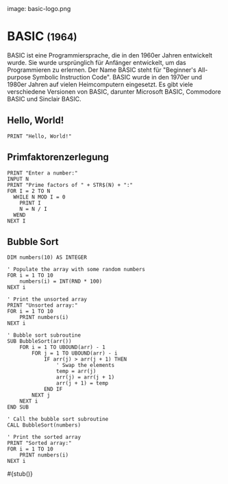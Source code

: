 <div class='meta'>
image: basic-logo.png
</div>

# BASIC <span style='font-size: 80%;'>(1964)</span>

<p class='abstract'>
BASIC ist eine Programmiersprache, die in den 1960er Jahren entwickelt wurde. Sie wurde ursprünglich für Anfänger entwickelt, um das Programmieren zu erlernen. Der Name BASIC steht für "Beginner's All-purpose Symbolic Instruction Code". BASIC wurde in den 1970er und 1980er Jahren auf vielen Heimcomputern eingesetzt. Es gibt viele verschiedene Versionen von BASIC, darunter Microsoft BASIC, Commodore BASIC und Sinclair BASIC.
</p>

## Hello, World!

```basic
PRINT "Hello, World!"
```

## Primfaktorenzerlegung

```basic
PRINT "Enter a number:"
INPUT N
PRINT "Prime factors of " + STR$(N) + ":"
FOR I = 2 TO N
  WHILE N MOD I = 0
    PRINT I
    N = N / I
  WEND
NEXT I
```

## Bubble Sort

```basic
DIM numbers(10) AS INTEGER

' Populate the array with some random numbers
FOR i = 1 TO 10
    numbers(i) = INT(RND * 100)
NEXT i

' Print the unsorted array
PRINT "Unsorted array:"
FOR i = 1 TO 10
    PRINT numbers(i)
NEXT i

' Bubble sort subroutine
SUB BubbleSort(arr())
    FOR i = 1 TO UBOUND(arr) - 1
        FOR j = 1 TO UBOUND(arr) - i
            IF arr(j) > arr(j + 1) THEN
                ' Swap the elements
                temp = arr(j)
                arr(j) = arr(j + 1)
                arr(j + 1) = temp
            END IF
        NEXT j
    NEXT i
END SUB

' Call the bubble sort subroutine
CALL BubbleSort(numbers)

' Print the sorted array
PRINT "Sorted array:"
FOR i = 1 TO 10
    PRINT numbers(i)
NEXT i
```

<div class='alert alert-warning'>#{stub()}</div>

